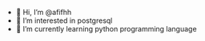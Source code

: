 - 👋 Hi, I’m @afifhh
- 👀 I’m interested in postgresql
- 🌱 I’m currently learning python programming language

<!---
afifhh/afifhh is a ✨ special ✨ repository because its `README.md` (this file) appears on your GitHub profile.
You can click the Preview link to take a look at your changes.
--->
